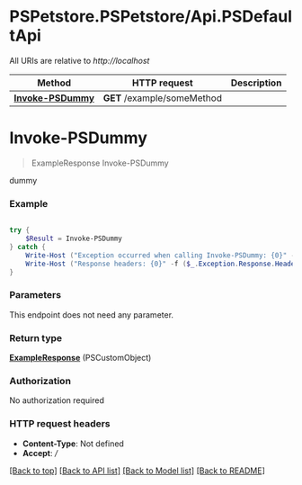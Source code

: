 # PSPetstore.PSPetstore/Api.PSDefaultApi

All URIs are relative to *http://localhost*

Method | HTTP request | Description
------------- | ------------- | -------------
[**Invoke-PSDummy**](PSDefaultApi.md#Invoke-PSDummy) | **GET** /example/someMethod | 


<a id="Invoke-PSDummy"></a>
# **Invoke-PSDummy**
> ExampleResponse Invoke-PSDummy<br>



dummy

### Example
```powershell

try {
    $Result = Invoke-PSDummy
} catch {
    Write-Host ("Exception occurred when calling Invoke-PSDummy: {0}" -f ($_.ErrorDetails | ConvertFrom-Json))
    Write-Host ("Response headers: {0}" -f ($_.Exception.Response.Headers | ConvertTo-Json))
}
```

### Parameters
This endpoint does not need any parameter.

### Return type

[**ExampleResponse**](ExampleResponse.md) (PSCustomObject)

### Authorization

No authorization required

### HTTP request headers

 - **Content-Type**: Not defined
 - **Accept**: */*

[[Back to top]](#) [[Back to API list]](../README.md#documentation-for-api-endpoints) [[Back to Model list]](../README.md#documentation-for-models) [[Back to README]](../README.md)

